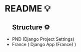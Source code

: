# README 💡
<ul>
  <h2>Structure ⚙️</h2>
  <li>PND (Django Project Settings)</li>
  <li>France ( Django App (France) )</li>
</ul>
